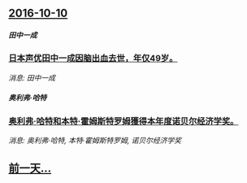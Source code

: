 ## [2016-10-10](/news/2016/10/10/index.md)

##### 田中一成
### [日本声优田中一成因脑出血去世，年仅49岁。](/news/2016/10/10/日本声优田中一成因脑出血去世-年仅49岁.md)
_消息: 田中一成_

##### 奥利弗·哈特
### [奥利弗·哈特和本特·霍姆斯特罗姆獲得本年度诺贝尔经济学奖。 ](/news/2016/10/10/奥利弗-哈特和本特-霍姆斯特罗姆獲得本年度诺贝尔经济学奖.md)
_消息: 奥利弗·哈特, 本特·霍姆斯特罗姆, 诺贝尔经济学奖_

## [前一天...](/news/2016/10/9/index.md)

